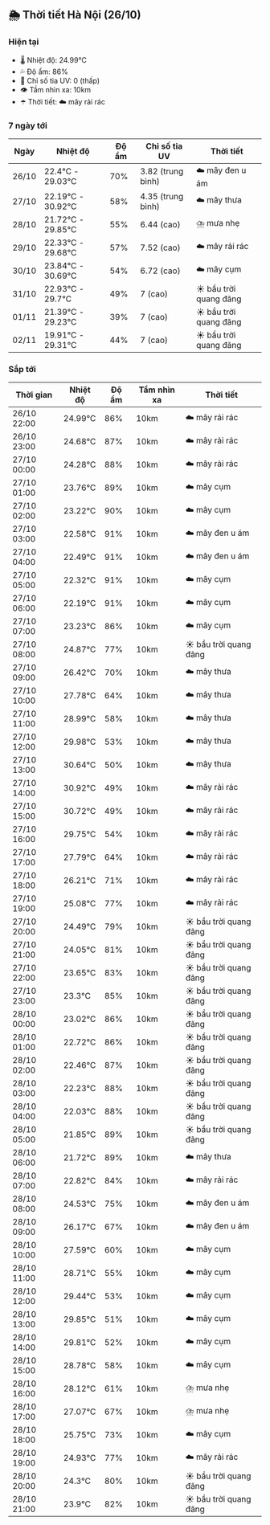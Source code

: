 ## 🌦️ Thời tiết Hà Nội (26/10)

### Hiện tại

- 🌡️ Nhiệt độ: 24.99℃
- 💦 Độ ẩm: 86%
- 🌟 Chỉ số tia UV: 0 (thấp)
- 👁️ Tầm nhìn xa: 10km
- ☂️ Thời tiết: ☁️ mây rải rác

### 7 ngày tới

| Ngày | Nhiệt độ | Độ ẩm | Chỉ số tia UV | Thời tiết |
| --- | --- | --- | --- | --- |
| 26/10 | 22.4℃ - 29.03℃ | 70% | 3.82 (trung bình) | ☁️ mây đen u ám |
| 27/10 | 22.19℃ - 30.92℃ | 58% | 4.35 (trung bình) | ☁️ mây thưa |
| 28/10 | 21.72℃ - 29.85℃ | 55% | 6.44 (cao) | ⛈️ mưa nhẹ |
| 29/10 | 22.33℃ - 29.68℃ | 57% | 7.52 (cao) | ☁️ mây rải rác |
| 30/10 | 23.84℃ - 30.69℃ | 54% | 6.72 (cao) | ☁️ mây cụm |
| 31/10 | 22.93℃ - 29.7℃ | 49% | 7 (cao) | ☀️ bầu trời quang đãng |
| 01/11 | 21.39℃ - 29.23℃ | 39% | 7 (cao) | ☀️ bầu trời quang đãng |
| 02/11 | 19.91℃ - 29.31℃ | 44% | 7 (cao) | ☀️ bầu trời quang đãng |

### Sắp tới

| Thời gian | Nhiệt độ | Độ ẩm | Tầm nhìn xa | Thời tiết |
| --- | --- | --- | --- | --- |
| 26/10 22:00 | 24.99℃ | 86% | 10km | ☁️ mây rải rác |
| 26/10 23:00 | 24.68℃ | 87% | 10km | ☁️ mây rải rác |
| 27/10 00:00 | 24.28℃ | 88% | 10km | ☁️ mây rải rác |
| 27/10 01:00 | 23.76℃ | 89% | 10km | ☁️ mây cụm |
| 27/10 02:00 | 23.22℃ | 90% | 10km | ☁️ mây cụm |
| 27/10 03:00 | 22.58℃ | 91% | 10km | ☁️ mây đen u ám |
| 27/10 04:00 | 22.49℃ | 91% | 10km | ☁️ mây đen u ám |
| 27/10 05:00 | 22.32℃ | 91% | 10km | ☁️ mây cụm |
| 27/10 06:00 | 22.19℃ | 91% | 10km | ☁️ mây cụm |
| 27/10 07:00 | 23.23℃ | 86% | 10km | ☁️ mây cụm |
| 27/10 08:00 | 24.87℃ | 77% | 10km | ☀️ bầu trời quang đãng |
| 27/10 09:00 | 26.42℃ | 70% | 10km | ☁️ mây thưa |
| 27/10 10:00 | 27.78℃ | 64% | 10km | ☁️ mây thưa |
| 27/10 11:00 | 28.99℃ | 58% | 10km | ☁️ mây thưa |
| 27/10 12:00 | 29.98℃ | 53% | 10km | ☁️ mây thưa |
| 27/10 13:00 | 30.64℃ | 50% | 10km | ☁️ mây thưa |
| 27/10 14:00 | 30.92℃ | 49% | 10km | ☁️ mây rải rác |
| 27/10 15:00 | 30.72℃ | 49% | 10km | ☁️ mây rải rác |
| 27/10 16:00 | 29.75℃ | 54% | 10km | ☁️ mây rải rác |
| 27/10 17:00 | 27.79℃ | 64% | 10km | ☁️ mây rải rác |
| 27/10 18:00 | 26.21℃ | 71% | 10km | ☁️ mây rải rác |
| 27/10 19:00 | 25.08℃ | 77% | 10km | ☁️ mây rải rác |
| 27/10 20:00 | 24.49℃ | 79% | 10km | ☀️ bầu trời quang đãng |
| 27/10 21:00 | 24.05℃ | 81% | 10km | ☀️ bầu trời quang đãng |
| 27/10 22:00 | 23.65℃ | 83% | 10km | ☀️ bầu trời quang đãng |
| 27/10 23:00 | 23.3℃ | 85% | 10km | ☀️ bầu trời quang đãng |
| 28/10 00:00 | 23.02℃ | 86% | 10km | ☀️ bầu trời quang đãng |
| 28/10 01:00 | 22.72℃ | 86% | 10km | ☀️ bầu trời quang đãng |
| 28/10 02:00 | 22.46℃ | 87% | 10km | ☀️ bầu trời quang đãng |
| 28/10 03:00 | 22.23℃ | 88% | 10km | ☀️ bầu trời quang đãng |
| 28/10 04:00 | 22.03℃ | 88% | 10km | ☀️ bầu trời quang đãng |
| 28/10 05:00 | 21.85℃ | 89% | 10km | ☀️ bầu trời quang đãng |
| 28/10 06:00 | 21.72℃ | 89% | 10km | ☁️ mây thưa |
| 28/10 07:00 | 22.82℃ | 84% | 10km | ☁️ mây rải rác |
| 28/10 08:00 | 24.53℃ | 75% | 10km | ☁️ mây đen u ám |
| 28/10 09:00 | 26.17℃ | 67% | 10km | ☁️ mây đen u ám |
| 28/10 10:00 | 27.59℃ | 60% | 10km | ☁️ mây cụm |
| 28/10 11:00 | 28.71℃ | 55% | 10km | ☁️ mây cụm |
| 28/10 12:00 | 29.44℃ | 53% | 10km | ☁️ mây cụm |
| 28/10 13:00 | 29.85℃ | 51% | 10km | ☁️ mây cụm |
| 28/10 14:00 | 29.81℃ | 52% | 10km | ☁️ mây cụm |
| 28/10 15:00 | 28.78℃ | 58% | 10km | ☁️ mây cụm |
| 28/10 16:00 | 28.12℃ | 61% | 10km | ⛈️ mưa nhẹ |
| 28/10 17:00 | 27.07℃ | 67% | 10km | ⛈️ mưa nhẹ |
| 28/10 18:00 | 25.75℃ | 73% | 10km | ☁️ mây cụm |
| 28/10 19:00 | 24.93℃ | 77% | 10km | ☁️ mây rải rác |
| 28/10 20:00 | 24.3℃ | 80% | 10km | ☀️ bầu trời quang đãng |
| 28/10 21:00 | 23.9℃ | 82% | 10km | ☀️ bầu trời quang đãng |
